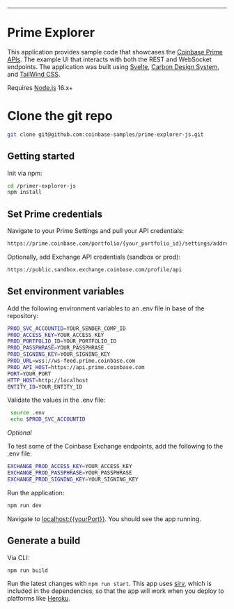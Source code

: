 ---

# Prime Explorer

This application provides sample code that showcases the [Coinbase Prime APIs](https://docs.cloud.coinbase.com/prime/docs#introduction). The example UI that interacts with both the REST and WebSocket endpoints. The application was built using [Svelte](https://svelte.dev/), [Carbon Design System](https://carbondesignsystem.com/), and [TailWind CSS](https://tailwindcss.com/).

Requires [Node.js](https://nodejs.org) 16.x+

# Clone the git repo

```bash
git clone git@github.com:coinbase-samples/prime-explorer-js.git
```

## Getting started

Init via npm:

```bash
cd /primer-explorer-js
npm install
```

## Set Prime credentials

Navigate to your Prime Settings and pull your API credentials:

```bash
https://prime.coinbase.com/portfolio/{your_portfolio_id}/settings/address-book
```

Optionally, add Exchange API credentials (sandbox or prod):

```bash
https://public.sandbox.exchange.coinbase.com/profile/api
````

## Set environment variables

Add the following environment variables to an .env file in base of the repository:

```bash
PROD_SVC_ACCOUNTID=YOUR_SENDER_COMP_ID
PROD_ACCESS_KEY=YOUR_ACCESS_KEY
PROD_PORTFOLIO_ID=YOUR_PORTFOLIO_ID
PROD_PASSPHRASE=YOUR_PASSPHRASE
PROD_SIGNING_KEY=YOUR_SIGNING_KEY
PROD_URL=wss://ws-feed.prime.coinbase.com
PROD_API_HOST=https://api.prime.coinbase.com
PORT=YOUR_PORT
HTTP_HOST=http://localhost
ENTITY_ID=YOUR_ENTITY_ID
```
Validate the values in the .env file:

```bash
 source .env
 echo $PROD_SVC_ACCOUNTID
```

*Optional*

To test some of the Coinbase Exchange endpoints, add the following to the .env file:

```bash
EXCHANGE_PROD_ACCESS_KEY=YOUR_ACCESS_KEY
EXCHANGE_PROD_PASSPHRASE=YOUR_PASSPHRASE
EXCHANGE_PROD_SIGNING_KEY=YOUR_SIGNING_KEY
```

Run the application:

```bash
npm run dev
```

Navigate to [localhost:{{yourPort}}](http://localhost:{{yourPort}}). You should see the app running.


## Generate a build

Via CLI:

```bash
npm run build
```

Run the latest changes with `npm run start`. This app uses [sirv](https://github.com/lukeed/sirv), which is included in the dependencies, so that the app will work when you deploy to platforms like [Heroku](https://heroku.com).


